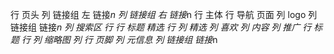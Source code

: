 行 页头
    列 链接组 左
        链接*n
    列 链接组 右
        链接*n
行 主体
    行 导航 页面
        列 logo
        列 链接组
            链接*n
        列 搜索区
    行
        行 标题 精选
        行 
            列 精选
                列 喜欢
                列 内容
            列 推广
                行 标题
                行 
                    列 缩略图
                    列
行 页脚
    列 元信息
    列 链接组
        链接*n